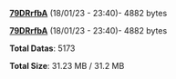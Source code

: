 [**79DRrfbA**](/data/79DRrfbA.txt) (18/01/23 - 23:40)- 4882 bytes

[**79DRrfbA**](/data/79DRrfbA.txt) (18/01/23 - 23:40)- 4882 bytes

**Total Datas**: 5173

**Total Size**: 31.23 MB / 31.2 MB